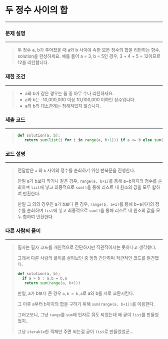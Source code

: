 # 두 정수 사이의 합

---



### 문제 설명

---

>두 정수 a, b가 주어졌을 때 a와 b 사이에 속한 모든 정수의 합을 리턴하는 함수, solution을 완성하세요.
>예를 들어 a = 3, b = 5인 경우, 3 + 4 + 5 = 12이므로 12를 리턴합니다.



### 제한 조건

---

>* a와 b가 같은 경우는 둘 중 아무 수나 리턴하세요.
>* a와 b는 -10,000,000 이상 10,000,000 이하인 정수입니다.
>* a와 b의 대소관계는 정해져있지 않습니다.



### 제출 코드

---

>```python
>def solution(a, b):
>    return sum(list(i for i in range(a, b+1))) if a <= b else sum(list(i for i in range(b, a+1)))
>```



### 코드 설명

---

>전달받은 `a` 와 `b` 사이의 정수를 순회하기 위한 반복문을 진행한다.
>
>만일 a가 b보다 작거나 같은 경우, `range(a, b+1)`를 통해 a~b까지의 정수를 순회하며 `list`에 넣고 최종적으로 `sum()`을 통해 리스트 내 원소의 값을 모두 합하여 반환한다.
>
>만일 그 외의 경우인 a가  b보다 큰 경우, `range(b, a+1)`를 통해 b~a까지의 정수를 순회하며 `list`에 넣고 최종적으로 `sum()`을 통해 리스트 내 원소의 값을 모두 합하여 반환한다.



### 다른 사람의 풀이

---

>필자는 필자 코드를 개인적으로 간단하지만 직관적이지는 못하다고 생각했다.
>
>그래서 다른 사람의 풀이를 살펴보던 중 엄청 간단하며 직관적인 코드를 발견했다.
>
>```python
>def solution(a, b);
>	if a > b : a,b = b,a
>    return sum(range(a, b+1))
>```
>
>만일, a가 b보다 큰 경우 `a,b = b,a`로 a와 b를 서로 교환시킨다.
>
>그 이후 a부터 b까지의 합을 구하기 위해 `sum(range(a, b+1))`를 이용한다.
>
>그러고보니, 그냥 `range`를 `sum`에 인자로 줘도 되었는데 왜 굳이 `list`를 만들었었지..
>
>그냥 `iterable`한 객체만 주면 되는걸 굳이 `list`로 만들었었군...



